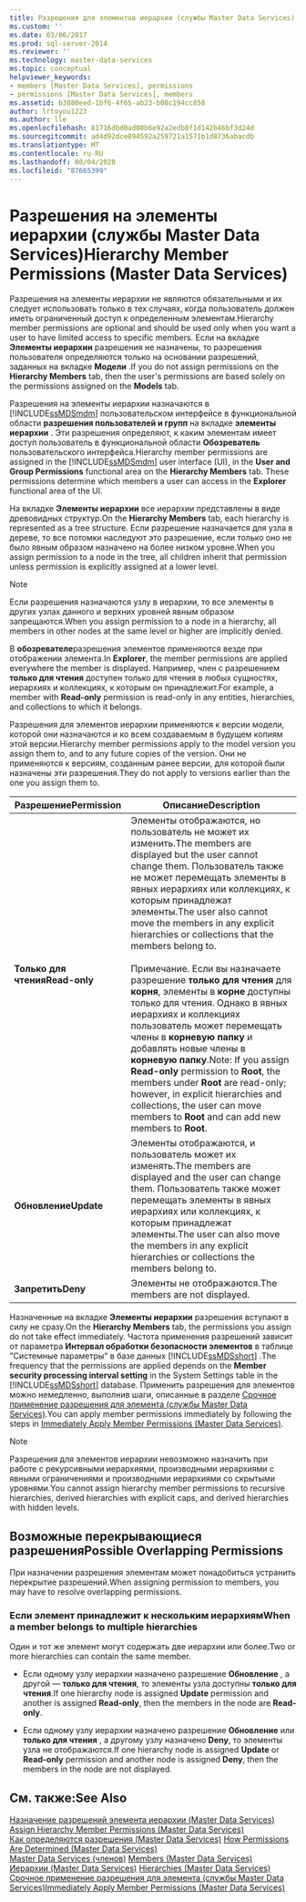 ```yaml
---
title: Разрешения для элементов иерархии (службы Master Data Services) | Документы Майкрософт
ms.custom: ''
ms.date: 03/06/2017
ms.prod: sql-server-2014
ms.reviewer: ''
ms.technology: master-data-services
ms.topic: conceptual
helpviewer_keywords:
- members [Master Data Services], permissions
- permissions [Master Data Services], members
ms.assetid: b3880eed-1bf6-4f65-ab23-b08c194cc858
author: lrtoyou1223
ms.author: lle
ms.openlocfilehash: 81716dbd0ad08b6e92a2edb8f1d142b46bf3d24d
ms.sourcegitcommit: ad4d92dce894592a259721a1571b1d8736abacdb
ms.translationtype: MT
ms.contentlocale: ru-RU
ms.lasthandoff: 08/04/2020
ms.locfileid: "87665399"
---
```

# <a name="hierarchy-member-permissions-master-data-services"></a><span data-ttu-id="72505-102">Разрешения на элементы иерархии (службы Master Data Services)</span><span class="sxs-lookup"><span data-stu-id="72505-102">Hierarchy Member Permissions (Master Data Services)</span></span>
  <span data-ttu-id="72505-103">Разрешения на элементы иерархии не являются обязательными и их следует использовать только в тех случаях, когда пользователь должен иметь ограниченный доступ к определенным элементам.</span><span class="sxs-lookup"><span data-stu-id="72505-103">Hierarchy member permissions are optional and should be used only when you want a user to have limited access to specific members.</span></span> <span data-ttu-id="72505-104">Если на вкладке **Элементы иерархии** разрешения не назначены, то разрешения пользователя определяются только на основании разрешений, заданных на вкладке **Модели** .</span><span class="sxs-lookup"><span data-stu-id="72505-104">If you do not assign permissions on the **Hierarchy Members** tab, then the user's permissions are based solely on the permissions assigned on the **Models** tab.</span></span>  
  
 <span data-ttu-id="72505-105">Разрешения на элементы иерархии назначаются в [!INCLUDE[ssMDSmdm](../includes/ssmdsmdm-md.md)] пользовательском интерфейсе в функциональной области **разрешения пользователей и групп** на вкладке **элементы иерархии** . Эти разрешения определяют, к каким элементам имеет доступ пользователь в функциональной области **Обозреватель** пользовательского интерфейса.</span><span class="sxs-lookup"><span data-stu-id="72505-105">Hierarchy member permissions are assigned in the [!INCLUDE[ssMDSmdm](../includes/ssmdsmdm-md.md)] user interface (UI), in the **User and Group Permissions** functional area on the **Hierarchy Members** tab. These permissions determine which members a user can access in the **Explorer** functional area of the UI.</span></span>  
  
 <span data-ttu-id="72505-106">На вкладке **Элементы иерархии** все иерархии представлены в виде древовидных структур.</span><span class="sxs-lookup"><span data-stu-id="72505-106">On the **Hierarchy Members** tab, each hierarchy is represented as a tree structure.</span></span> <span data-ttu-id="72505-107">Если разрешение назначается для узла в дереве, то все потомки наследуют это разрешение, если только оно не было явным образом назначено на более низком уровне.</span><span class="sxs-lookup"><span data-stu-id="72505-107">When you assign permission to a node in the tree, all children inherit that permission unless permission is explicitly assigned at a lower level.</span></span>  
  
> [!NOTE]  
>  <span data-ttu-id="72505-108">Если разрешения назначаются узлу в иерархии, то все элементы в других узлах данного и верхних уровней явным образом запрещаются.</span><span class="sxs-lookup"><span data-stu-id="72505-108">When you assign permission to a node in a hierarchy, all members in other nodes at the same level or higher are implicitly denied.</span></span>  
  
 <span data-ttu-id="72505-109">В **обозревателе**разрешения элементов применяются везде при отображении элемента.</span><span class="sxs-lookup"><span data-stu-id="72505-109">In **Explorer**, the member permissions are applied everywhere the member is displayed.</span></span> <span data-ttu-id="72505-110">Например, член с разрешением **только для чтения** доступен только для чтения в любых сущностях, иерархиях и коллекциях, к которым он принадлежит.</span><span class="sxs-lookup"><span data-stu-id="72505-110">For example, a member with **Read-only** permission is read-only in any entities, hierarchies, and collections to which it belongs.</span></span>  
  
 <span data-ttu-id="72505-111">Разрешения для элементов иерархии применяются к версии модели, которой они назначаются и ко всем создаваемым в будущем копиям этой версии.</span><span class="sxs-lookup"><span data-stu-id="72505-111">Hierarchy member permissions apply to the model version you assign them to, and to any future copies of the version.</span></span> <span data-ttu-id="72505-112">Они не применяются к версиям, созданным ранее версии, для которой были назначены эти разрешения.</span><span class="sxs-lookup"><span data-stu-id="72505-112">They do not apply to versions earlier than the one you assign them to.</span></span>  
  
|<span data-ttu-id="72505-113">Разрешение</span><span class="sxs-lookup"><span data-stu-id="72505-113">Permission</span></span>|<span data-ttu-id="72505-114">Описание</span><span class="sxs-lookup"><span data-stu-id="72505-114">Description</span></span>|  
|----------------|-----------------|  
|<span data-ttu-id="72505-115">**Только для чтения**</span><span class="sxs-lookup"><span data-stu-id="72505-115">**Read-only**</span></span>|<span data-ttu-id="72505-116">Элементы отображаются, но пользователь не может их изменить.</span><span class="sxs-lookup"><span data-stu-id="72505-116">The members are displayed but the user cannot change them.</span></span> <span data-ttu-id="72505-117">Пользователь также не может перемещать элементы в явных иерархиях или коллекциях, к которым принадлежат элементы.</span><span class="sxs-lookup"><span data-stu-id="72505-117">The user also cannot move the members in any explicit hierarchies or collections that the members belong to.</span></span><br /><br /> <span data-ttu-id="72505-118">Примечание. Если вы назначаете разрешение **только для чтения** для **корня**, элементы в **корне** доступны только для чтения. Однако в явных иерархиях и коллекциях пользователь может перемещать члены в **корневую папку** и добавлять новые члены в **корневую папку**.</span><span class="sxs-lookup"><span data-stu-id="72505-118">Note: If you assign **Read-only** permission to **Root**, the members under **Root** are read-only; however, in explicit hierarchies and collections, the user can move members to **Root** and can add new members to **Root**.</span></span>|  
|<span data-ttu-id="72505-119">**Обновление**</span><span class="sxs-lookup"><span data-stu-id="72505-119">**Update**</span></span>|<span data-ttu-id="72505-120">Элементы отображаются, и пользователь может их изменять.</span><span class="sxs-lookup"><span data-stu-id="72505-120">The members are displayed and the user can change them.</span></span> <span data-ttu-id="72505-121">Пользователь также может перемещать элементы в явных иерархиях или коллекциях, к которым принадлежат элементы.</span><span class="sxs-lookup"><span data-stu-id="72505-121">The user can also move the members in any explicit hierarchies or collections the members belong to.</span></span>|  
|<span data-ttu-id="72505-122">**Запретить**</span><span class="sxs-lookup"><span data-stu-id="72505-122">**Deny**</span></span>|<span data-ttu-id="72505-123">Элементы не отображаются.</span><span class="sxs-lookup"><span data-stu-id="72505-123">The members are not displayed.</span></span>|  
  
 <span data-ttu-id="72505-124">Назначенные на вкладке **Элементы иерархии** разрешения вступают в силу не сразу.</span><span class="sxs-lookup"><span data-stu-id="72505-124">On the **Hierarchy Members** tab, the permissions you assign do not take effect immediately.</span></span> <span data-ttu-id="72505-125">Частота применения разрешений зависит от параметра **Интервал обработки безопасности элементов** в таблице "Системные параметры" в базе данных [!INCLUDE[ssMDSshort](../includes/ssmdsshort-md.md)] .</span><span class="sxs-lookup"><span data-stu-id="72505-125">The frequency that the permissions are applied depends on the **Member security processing interval setting** in the System Settings table in the [!INCLUDE[ssMDSshort](../includes/ssmdsshort-md.md)] database.</span></span> <span data-ttu-id="72505-126">Применить разрешения для элементов можно немедленно, выполнив шаги, описанные в разделе [Срочное применение разрешения для элемента (службы Master Data Services)](immediately-apply-member-permissions-master-data-services.md).</span><span class="sxs-lookup"><span data-stu-id="72505-126">You can apply member permissions immediately by following the steps in [Immediately Apply Member Permissions &#40;Master Data Services&#41;](immediately-apply-member-permissions-master-data-services.md).</span></span>  
  
> [!NOTE]  
>  <span data-ttu-id="72505-127">Разрешения для элементов иерархии невозможно назначить при работе с рекурсивными иерархиями, производными иерархиями с явными ограничениями и производными иерархиями со скрытыми уровнями.</span><span class="sxs-lookup"><span data-stu-id="72505-127">You cannot assign hierarchy member permissions to recursive hierarchies, derived hierarchies with explicit caps, and derived hierarchies with hidden levels.</span></span>  
  
## <a name="possible-overlapping-permissions"></a><span data-ttu-id="72505-128">Возможные перекрывающиеся разрешения</span><span class="sxs-lookup"><span data-stu-id="72505-128">Possible Overlapping Permissions</span></span>  
 <span data-ttu-id="72505-129">При назначении разрешения элементам может понадобиться устранить перекрытие разрешений.</span><span class="sxs-lookup"><span data-stu-id="72505-129">When assigning permission to members, you may have to resolve overlapping permissions.</span></span>  
  
### <a name="when-a-member-belongs-to-multiple-hierarchies"></a><span data-ttu-id="72505-130">Если элемент принадлежит к нескольким иерархиям</span><span class="sxs-lookup"><span data-stu-id="72505-130">When a member belongs to multiple hierarchies</span></span>  
 <span data-ttu-id="72505-131">Один и тот же элемент могут содержать две иерархии или более.</span><span class="sxs-lookup"><span data-stu-id="72505-131">Two or more hierarchies can contain the same member.</span></span>  
  
-   <span data-ttu-id="72505-132">Если одному узлу иерархии назначено разрешение **Обновление** , а другой — **только для чтения**, то элементы узла доступны **только для чтения**.</span><span class="sxs-lookup"><span data-stu-id="72505-132">If one hierarchy node is assigned **Update** permission and another is assigned **Read-only**, then the members in the node are **Read-only**.</span></span>  
  
-   <span data-ttu-id="72505-133">Если одному узлу иерархии назначено разрешение **Обновление** или **только для чтения** , а другому узлу назначено **Deny**, то элементы узла не отображаются.</span><span class="sxs-lookup"><span data-stu-id="72505-133">If one hierarchy node is assigned **Update** or **Read-only** permission and another node is assigned **Deny**, then the members in the node are not displayed.</span></span>  
  
## <a name="see-also"></a><span data-ttu-id="72505-134">См. также:</span><span class="sxs-lookup"><span data-stu-id="72505-134">See Also</span></span>  
 <span data-ttu-id="72505-135">[Назначение разрешений элемента иерархии &#40;Master Data Services&#41;](../../2014/master-data-services/assign-hierarchy-member-permissions-master-data-services.md) </span><span class="sxs-lookup"><span data-stu-id="72505-135">[Assign Hierarchy Member Permissions &#40;Master Data Services&#41;](../../2014/master-data-services/assign-hierarchy-member-permissions-master-data-services.md) </span></span>  
 <span data-ttu-id="72505-136">[Как определяются разрешения &#40;Master Data Services&#41;](../../2014/master-data-services/how-permissions-are-determined-master-data-services.md) </span><span class="sxs-lookup"><span data-stu-id="72505-136">[How Permissions Are Determined &#40;Master Data Services&#41;](../../2014/master-data-services/how-permissions-are-determined-master-data-services.md) </span></span>  
 <span data-ttu-id="72505-137">[Master Data Services &#40;членов&#41;](../../2014/master-data-services/members-master-data-services.md) </span><span class="sxs-lookup"><span data-stu-id="72505-137">[Members &#40;Master Data Services&#41;](../../2014/master-data-services/members-master-data-services.md) </span></span>  
 <span data-ttu-id="72505-138">[Иерархии &#40;Master Data Services&#41;](../../2014/master-data-services/hierarchies-master-data-services.md) </span><span class="sxs-lookup"><span data-stu-id="72505-138">[Hierarchies &#40;Master Data Services&#41;](../../2014/master-data-services/hierarchies-master-data-services.md) </span></span>  
 [<span data-ttu-id="72505-139">Срочное применение разрешения для элемента (службы Master Data Services)</span><span class="sxs-lookup"><span data-stu-id="72505-139">Immediately Apply Member Permissions &#40;Master Data Services&#41;</span></span>](immediately-apply-member-permissions-master-data-services.md)  
  
  
